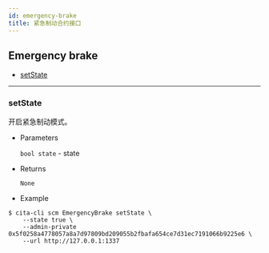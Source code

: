 ```yaml
---
id: emergency-brake
title: 紧急制动合约接口
---
```


<h2 class="hover-list">Emergency brake</h2>

- [setState](#setState)

---

### setState

开启紧急制动模式。

- Parameters

  `bool state` - state

- Returns

  `None`

- Example

```shell
$ cita-cli scm EmergencyBrake setState \
    --state true \
    --admin-private 0x5f0258a4778057a8a7d97809bd209055b2fbafa654ce7d31ec7191066b9225e6 \
    --url http://127.0.0.1:1337
```
